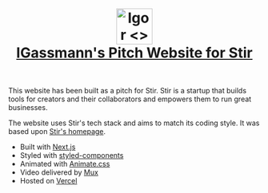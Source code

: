 <h1 align="center">
  <a href="https://igor4stir.com/">
    <img alt="Igor <> Stir" title="Igor <> Stir" src="https://github.com/IGassmann/stir-pitch-website/blob/main/public/favicon/apple-icon-144x144.png" height="72" 
width="72">
    <br>
    IGassmann's Pitch Website for Stir
  </a>
</h1>
<br>

This website has been built as a pitch for Stir. Stir is a startup that builds tools for creators 
and their collaborators and empowers them to run great businesses.

The website uses Stir's tech stack and aims to match its coding style. It was based upon
[Stir's homepage](https://usestir.com/).

- Built with [Next.js](https://nextjs.org/)
- Styled with [styled-components](https://styled-components.com/)
- Animated with [Animate.css](https://animate.style/)
- Video delivered by [Mux](https://mux.com/)
- Hosted on [Vercel](https://vercel.com/)